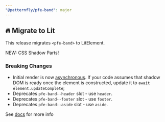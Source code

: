 ```yaml
---
"@patternfly/pfe-band": major
---
```


## 🔥 Migrate to Lit

This release migrates `<pfe-band>` to LitElement.

NEW: CSS Shadow Parts!

### Breaking Changes
- Initial render is now [asynchronous](https://lit.dev/docs/components/lifecycle/#reactive-update-cycle).
  If your code assumes that shadow DOM is ready once the element is constructed, update it to `await element.updateComplete`;
- Deprecates `pfe-band--header` slot - use `header`.
- Deprecates `pfe-band--footer` slot - use `footer`.
- Deprecates `pfe-band--aside` slot - use `aside`.


See [docs](https://patternflyelements.org/components/band/) for more info
